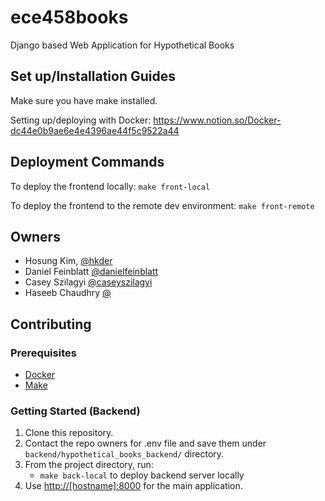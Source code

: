 
# ece458books
Django based Web Application for Hypothetical Books

## Set up/Installation Guides

Make sure you have make installed.

Setting up/deploying with Docker: https://www.notion.so/Docker-dc44e0b9ae6e4e4396ae44f5c9522a44

## Deployment Commands

To deploy the frontend locally: `make front-local`

To deploy the frontend to the remote dev environment: `make front-remote`

## Owners

- Hosung Kim, [@hkder](https://github.com/hkder)
- Daniel Feinblatt [@danielfeinblatt](https://github.com/danielfeinblatt)
- Casey Szilagyi [@caseyszilagyi](https://github.com/caseyszilagyi)
- Haseeb Chaudhry [@]()

## Contributing

### Prerequisites

- [Docker](https://docs.docker.com/engine/install/ubuntu/)
- [Make](https://www.gnu.org/software/make/)

### Getting Started (Backend)

1. Clone this repository.
2. Contact the repo owners for .env file and save them under `backend/hypothetical_books_backend/` directory.
3. From the project directory, run:
   - `make back-local` to deploy backend server locally
4. Use <http://[hostname]:8000> for the main application.
